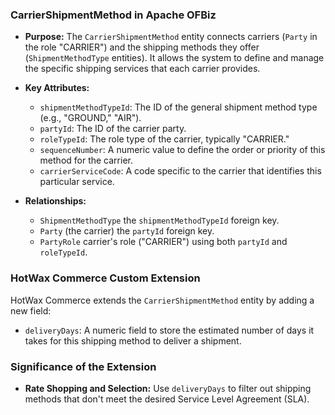 ### CarrierShipmentMethod in Apache OFBiz

*   **Purpose:** The `CarrierShipmentMethod` entity connects carriers (`Party` in the role "CARRIER") and the shipping methods they offer (`ShipmentMethodType` entities). It allows the system to define and manage the specific shipping services that each carrier provides.

*   **Key Attributes:**
    *   `shipmentMethodTypeId`: The ID of the general shipment method type (e.g., "GROUND," "AIR").
    *   `partyId`: The ID of the carrier party.
    *   `roleTypeId`: The role type of the carrier, typically "CARRIER."
    *   `sequenceNumber`: A numeric value to define the order or priority of this method for the carrier.
    *   `carrierServiceCode`: A code specific to the carrier that identifies this particular service.

*   **Relationships:**
    *   `ShipmentMethodType` the `shipmentMethodTypeId` foreign key.
    *   `Party` (the carrier) the `partyId` foreign key.
    *   `PartyRole` carrier's role ("CARRIER") using both `partyId` and `roleTypeId`.

### HotWax Commerce Custom Extension

HotWax Commerce extends the `CarrierShipmentMethod` entity by adding a new field:

*   `deliveryDays`: A numeric field to store the estimated number of days it takes for this shipping method to deliver a shipment.

### Significance of the Extension

*   **Rate Shopping and Selection:** Use `deliveryDays` to filter out shipping methods that don't meet the desired Service Level Agreement (SLA).
